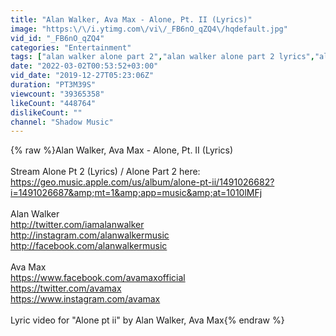 ```yaml
---
title: "Alan Walker, Ava Max - Alone, Pt. II (Lyrics)"
image: "https:\/\/i.ytimg.com\/vi\/_FB6nO_qZQ4\/hqdefault.jpg"
vid_id: "_FB6nO_qZQ4"
categories: "Entertainment"
tags: ["alan walker alone part 2","alan walker alone part 2 lyrics","alone part ii"]
date: "2022-03-02T00:53:52+03:00"
vid_date: "2019-12-27T05:23:06Z"
duration: "PT3M39S"
viewcount: "39365358"
likeCount: "448764"
dislikeCount: ""
channel: "Shadow Music"
---
```

{% raw %}Alan Walker, Ava Max - Alone, Pt. II (Lyrics)<br /><br />Stream Alone Pt 2 (Lyrics) / Alone Part 2 here: <a rel="nofollow" target="blank" href="https://geo.music.apple.com/us/album/alone-pt-ii/1491026682?i=1491026687&amp;mt=1&amp;app=music&amp;at=1010lMFj">https://geo.music.apple.com/us/album/alone-pt-ii/1491026682?i=1491026687&amp;mt=1&amp;app=music&amp;at=1010lMFj</a><br /><br />Alan Walker<br /><a rel="nofollow" target="blank" href="http://twitter.com/iamalanwalker">http://twitter.com/iamalanwalker</a><br /><a rel="nofollow" target="blank" href="http://instagram.com/alanwalkermusic">http://instagram.com/alanwalkermusic</a><br /><a rel="nofollow" target="blank" href="http://facebook.com/alanwalkermusic">http://facebook.com/alanwalkermusic</a><br /><br />Ava Max<br /><a rel="nofollow" target="blank" href="https://www.facebook.com/avamaxofficial">https://www.facebook.com/avamaxofficial</a><br /><a rel="nofollow" target="blank" href="https://twitter.com/avamax">https://twitter.com/avamax</a><br /><a rel="nofollow" target="blank" href="https://www.instagram.com/avamax">https://www.instagram.com/avamax</a><br /><br />Lyric video for &quot;Alone pt ii&quot; by Alan Walker, Ava Max{% endraw %}
